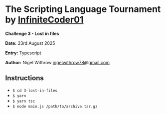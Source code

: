 
# The Scripting Language Tournament by [InfiniteCoder01](https://github.com/infiniteCoder01)

**Challenge 3 - Lost in files**

**Date:** 23rd August 2025

**Entry:**  Typescript

**Author:** Nigel Withrow <nigelwithrow78@gmail.com>

## Instructions
+ `$ cd 3-lost-in-files`
+ `$ yarn`
+ `$ yarn tsc`
+ `$ node main.js /path/to/archive.tar.gz`
